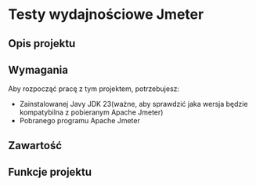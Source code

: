 # Testy wydajnościowe Jmeter

## Opis projektu


## Wymagania
Aby rozpocząć pracę z tym projektem, potrzebujesz:

- Zainstalowanej Javy JDK 23(ważne, aby sprawdzić jaka wersja będzie kompatybilna z pobieranym Apache Jmeter)
- Pobranego programu Apache Jmeter

## Zawartość

## Funkcje projektu
